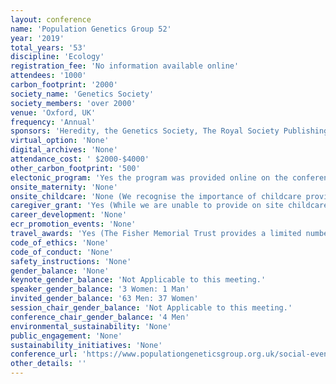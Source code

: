 ```yaml
---
layout: conference 
name: 'Population Genetics Group 52'
year: '2019'
total_years: '53'
discipline: 'Ecology'
registration_fee: 'No information available online'
attendees: '1000'
carbon_footprint: '2000'
society_name: 'Genetics Society'
society_members: 'over 2000'
venue: 'Oxford, UK'
frequency: 'Annual'
sponsors: 'Heredity, the Genetics Society, The Royal Society Publishing, Frontiers in Ecology and Evolution, Physalia Courses'
virtual_option: 'None'
digital_archives: 'None'
attendance_cost: ' $2000-$4000'
other_carbon_footprint: '500'
electonic_program: 'Yes the program was provided online on the conference website.'
onsite_maternity: 'None'
onsite_childcare: 'None (We recognise the importance of childcare provision at conferences and are committed to supporting attendance of delegates with young children who would otherwise be unable to attend.)'
caregiver_grant: 'Yes (While we are unable to provide on site childcare services, a limited number of bursaries are available to support individuals with young children – please contact us if you would like to apply.)'
career_development: 'None'
ecr_promotion_events: 'None'
travel_awards: 'Yes (The Fisher Memorial Trust provides a limited number of bursaries for PhD students, of £250 each, to assist with the costs of registration and attendance at PopGroup53.)'
code_of_ethics: 'None'
code_of_conduct: 'None'
safety_instructions: 'None'
gender_balance: 'None'
keynote_gender_balance: 'Not Applicable to this meeting.'
speaker_gender_balance: '3 Women: 1 Man'
invited_gender_balance: '63 Men: 37 Women'
session_chair_gender_balance: 'Not Applicable to this meeting.'
conference_chair_gender_balance: '4 Men'
environmental_sustainability: 'None'
public_engagement: 'None'
sustainability_initiatives: 'None'
conference_url: 'https://www.populationgeneticsgroup.org.uk/social-events/'
other_details: ''
---
```

